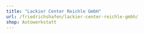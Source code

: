 ```yaml
---
title: "Lackier Center Reichle GmbH"
url: /friedrichshafen/lackier-center-reichle-gmbh/
shop: Autowerkstatt
---
```

